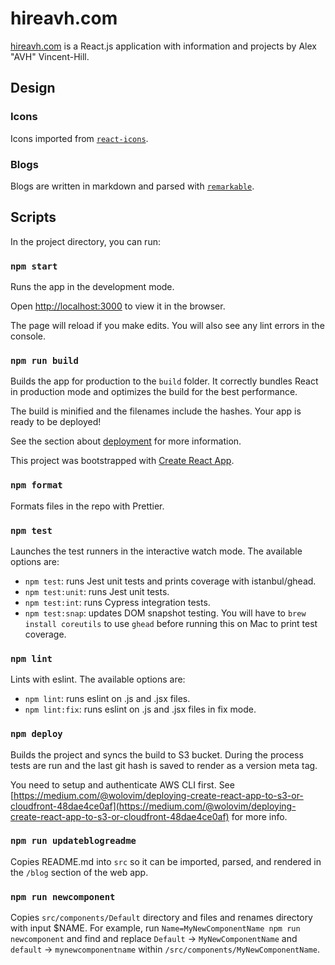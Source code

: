 # hireavh.com
[hireavh.com](https://hireavh.com/) is a React.js application with information and projects by Alex "AVH" Vincent-Hill.

## Design
### Icons
Icons imported from [`react-icons`](https://react-icons.netlify.com/#/icons/go).

### Blogs
Blogs are written in markdown and parsed with [`remarkable`](https://github.com/jonschlinkert/remarkable).

## Scripts
In the project directory, you can run:

### `npm start`
Runs the app in the development mode.

Open [http://localhost:3000](http://localhost:3000) to view it in the browser.

The page will reload if you make edits.
You will also see any lint errors in the console.

### `npm run build`
Builds the app for production to the `build` folder.
It correctly bundles React in production mode and optimizes the build for the best performance.

The build is minified and the filenames include the hashes.
Your app is ready to be deployed!

See the section about [deployment](https://facebook.github.io/create-react-app/docs/deployment) for more information.

This project was bootstrapped with [Create React App](https://github.com/facebook/create-react-app).

### `npm format`
Formats files in the repo with Prettier.

### `npm test`
Launches the test runners in the interactive watch mode. The available options are:
- `npm test`: runs Jest unit tests and prints coverage with istanbul/ghead.
- `npm test:unit`: runs Jest unit tests.
- `npm test:int`: runs Cypress integration tests.
- `npm test:snap`: updates DOM snapshot testing.
You will have to `brew install coreutils` to use `ghead` before running this on Mac to print test coverage.

### `npm lint`
Lints with eslint. The available options are:
- `npm lint`: runs eslint on .js and .jsx files.
- `npm lint:fix`: runs eslint on .js and .jsx files in fix mode.

### `npm deploy`
Builds the project and syncs the build to S3 bucket. During the process tests are run and the last git hash is saved to render as a version meta tag.

You need to setup and authenticate AWS CLI first. See [https://medium.com/@wolovim/deploying-create-react-app-to-s3-or-cloudfront-48dae4ce0af](https://medium.com/@wolovim/deploying-create-react-app-to-s3-or-cloudfront-48dae4ce0af) for more info.

### `npm run updateblogreadme`
Copies README.md into `src` so it can be imported, parsed, and rendered in the `/blog` section of the web app.

### `npm run newcomponent`
Copies `src/components/Default` directory and files and renames directory with input $NAME. For example, run `Name=MyNewComponentName npm run newcomponent` and find and replace `Default` -> `MyNewComponentName` and `default` -> `mynewcomponentname` within `/src/components/MyNewComponentName`.